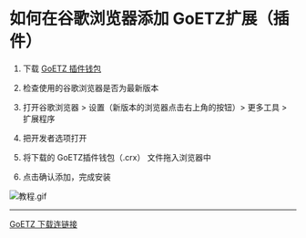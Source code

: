 如何在谷歌浏览器添加 GoETZ扩展（插件）
======================

1. 下载 [GoETZ 插件钱包](http://etz.oss-cn-hongkong.aliyuncs.com/pehghggdpcogjpbghapgfphphfaijmbp_main.crx)

2. 检查使用的谷歌浏览器是否为最新版本

3. 打开谷歌浏览器 > 设置（新版本的浏览器点击右上角的按钮）>  更多工具  >  扩展程序

4. 把开发者选项打开

5. 将下载的 GoETZ插件钱包（.crx） 文件拖入浏览器中

6. 点击确认添加，完成安装

![教程.gif](./Tutorials.gif)


__________________
[GoETZ 下载连链接](http://etz.oss-cn-hongkong.aliyuncs.com/pehghggdpcogjpbghapgfphphfaijmbp_main.crx)
